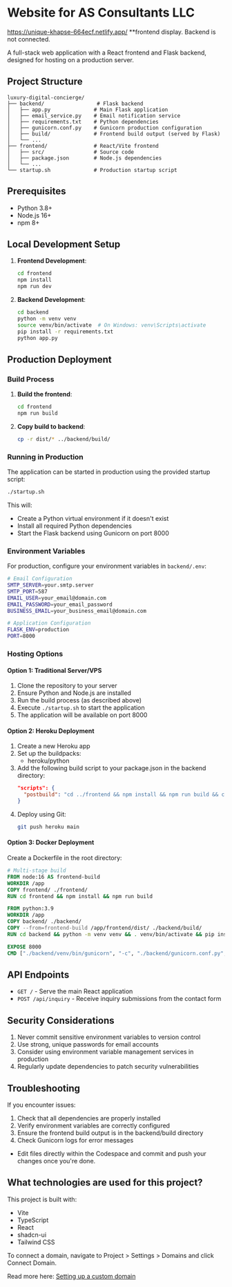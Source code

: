 # Website for AS Consultants LLC

https://unique-khapse-664ecf.netlify.app/ **frontend display. Backend is not connected.

A full-stack web application with a React frontend and Flask backend, designed for hosting on a production server.

## Project Structure

```
luxury-digital-concierge/
├── backend/                 # Flask backend
│   ├── app.py              # Main Flask application
│   ├── email_service.py    # Email notification service
│   ├── requirements.txt    # Python dependencies
│   ├── gunicorn.conf.py    # Gunicorn production configuration
│   ├── build/              # Frontend build output (served by Flask)
│   └── ...
├── frontend/               # React/Vite frontend
│   ├── src/                # Source code
│   ├── package.json        # Node.js dependencies
│   └── ...
└── startup.sh              # Production startup script
```

## Prerequisites

- Python 3.8+
- Node.js 16+
- npm 8+

## Local Development Setup

1. **Frontend Development**:
   ```bash
   cd frontend
   npm install
   npm run dev
   ```

2. **Backend Development**:
   ```bash
   cd backend
   python -m venv venv
   source venv/bin/activate  # On Windows: venv\Scripts\activate
   pip install -r requirements.txt
   python app.py
   ```

## Production Deployment

### Build Process

1. **Build the frontend**:
   ```bash
   cd frontend
   npm run build
   ```

2. **Copy build to backend**:
   ```bash
   cp -r dist/* ../backend/build/
   ```

### Running in Production

The application can be started in production using the provided startup script:

```bash
./startup.sh
```

This will:
- Create a Python virtual environment if it doesn't exist
- Install all required Python dependencies
- Start the Flask backend using Gunicorn on port 8000

### Environment Variables

For production, configure your environment variables in `backend/.env`:

```bash
# Email Configuration
SMTP_SERVER=your.smtp.server
SMTP_PORT=587
EMAIL_USER=your_email@domain.com
EMAIL_PASSWORD=your_email_password
BUSINESS_EMAIL=your_business_email@domain.com

# Application Configuration
FLASK_ENV=production
PORT=8000
```

### Hosting Options

#### Option 1: Traditional Server/VPS
1. Clone the repository to your server
2. Ensure Python and Node.js are installed
3. Run the build process (as described above)
4. Execute `./startup.sh` to start the application
5. The application will be available on port 8000

#### Option 2: Heroku Deployment
1. Create a new Heroku app
2. Set up the buildpacks:
   - heroku/python
3. Add the following build script to your package.json in the backend directory:
   ```json
   "scripts": {
     "postbuild": "cd ../frontend && npm install && npm run build && cp -r dist/* ../backend/build/"
   }
   ```
4. Deploy using Git:
   ```bash
   git push heroku main
   ```

#### Option 3: Docker Deployment
Create a Dockerfile in the root directory:

```dockerfile
# Multi-stage build
FROM node:16 AS frontend-build
WORKDIR /app
COPY frontend/ ./frontend/
RUN cd frontend && npm install && npm run build

FROM python:3.9
WORKDIR /app
COPY backend/ ./backend/
COPY --from=frontend-build /app/frontend/dist/ ./backend/build/
RUN cd backend && python -m venv venv && . venv/bin/activate && pip install -r requirements.txt

EXPOSE 8000
CMD ["./backend/venv/bin/gunicorn", "-c", "./backend/gunicorn.conf.py", "backend.app:app"]
```

## API Endpoints

- `GET /` - Serve the main React application
- `POST /api/inquiry` - Receive inquiry submissions from the contact form

## Security Considerations

1. Never commit sensitive environment variables to version control
2. Use strong, unique passwords for email accounts
3. Consider using environment variable management services in production
4. Regularly update dependencies to patch security vulnerabilities

## Troubleshooting

If you encounter issues:
1. Check that all dependencies are properly installed
2. Verify environment variables are correctly configured
3. Ensure the frontend build output is in the backend/build directory
4. Check Gunicorn logs for error messages
- Edit files directly within the Codespace and commit and push your changes once you're done.

## What technologies are used for this project?

This project is built with:

- Vite
- TypeScript
- React
- shadcn-ui
- Tailwind CSS

To connect a domain, navigate to Project > Settings > Domains and click Connect Domain.

Read more here: [Setting up a custom domain](https://docs.lovable.dev/tips-tricks/custom-domain#step-by-step-guide)
